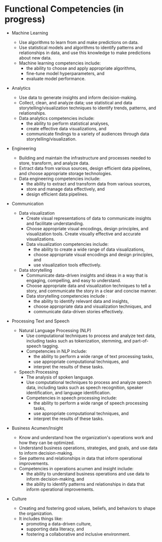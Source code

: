 # Functional Competencies (in progress)

* Machine Learning
    * Use algorithms to learn from and make predictions on data.
    * Use statistical models and algorithms to identify patterns and relationships in data, and use this knowledge to
      make predictions about new data.
    * Machine learning competencies include:
        * the ability to choose and apply appropriate algorithms,
        * fine-tune model hyperparameters, and
        * evaluate model performance.

* Analytics
    * Use data to generate insights and inform decision-making.
    * Collect, clean, and analyze data; use statistical and data storytelling/visualization techniques to identify
      trends, patterns, and relationships.
    * Data analytics competencies include:
        * the ability to perform statistical analyses,
        * create effective data visualizations, and
        * communicate findings to a variety of audiences through data storytelling/visualization.

* Engineering
    * Building and maintain the infrastructure and processes needed to store, transform, and analyze data.
    * Extract data from various sources, design efficient data pipelines, and choose appropriate storage technologies.
    * Data engineering competencies include:
        * the ability to extract and transform data from various sources,
        * store and manage data effectively, and
        * design efficient data pipelines.

* Communication
    * Data visualization
        * Create visual representations of data to communicate insights and facilitate understanding.
        * Choose appropriate visual encodings, design principles, and visualization tools. Create visually effective and
          accurate visualizations.
        * Data visualization competencies include:
            * the ability to create a wide range of data visualizations,
            * choose appropriate visual encodings and design principles, and
            * use visualization tools effectively.
    * Data storytelling
        * Communicate data-driven insights and ideas in a way that is engaging, compelling, and easy to understand.
        * Choose appropriate data and visualization techniques to tell a story, and communicate the story in a clear and
          concise manner.
        * Data storytelling competencies include :
            * the ability to identify relevant data and insights,
            * choose appropriate data and visualization techniques, and
            * communicate data-driven stories effectively.

* Processing Text and Speech
    * Natural Language Processing (NLP)
        * Use computational techniques to process and analyze text data, including tasks such as tokenization, stemming,
          and part-of-speech tagging.
        * Competencies in NLP include:
            * the ability to perform a wide range of text processing tasks,
            * use appropriate computational techniques, and
            * interpret the results of these tasks.
    * Speech Processing
        * The analysis of spoken language.
        * Use computational techniques to process and analyze speech data, including tasks such as speech recognition,
          speaker identification, and language identification.
        * Competencies in speech processing include:
            * the ability to perform a wide range of speech processing tasks,
            * use appropriate computational techniques, and
            * interpret the results of these tasks.

* Business Acumen/Insight
    * Know and understand how the organization's operations work and how they can be optimized.
    * Understand business operations, strategies, and goals, and use data to inform decision-making.
    * See patterns and relationships in data that inform operational improvements.
    * Competencies in operations acumen and insight include:
        * the ability to understand business operations and use data to inform decision-making, and
        * the ability to identify patterns and relationships in data that inform operational improvements.

* Culture
    * Creating and fostering good values, beliefs, and behaviors to shape the organization.
    * It includes things like:
        * promoting a data-driven culture,
        * supporting data literacy, and
        * fostering a collaborative and inclusive environment.